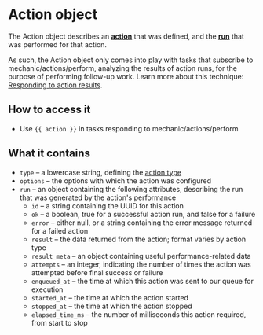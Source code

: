 # Action object

The Action object describes an [**action**](../../../core-concepts/actions/) that was defined, and the [**run**](../../../core-concepts/runs/) that was performed for that action.

As such, the Action object only comes into play with tasks that subscribe to mechanic/actions/perform, analyzing the results of action runs, for the purpose of performing follow-up work. Learn more about this technique: [Responding to action results](../../../techniques/responding-to-action-results.md).

## How to access it

* Use `{{ action }}` in tasks responding to mechanic/actions/perform

## What it contains

* `type` – a lowercase string, defining the [action type](../../../core-concepts/actions/action-types/)
* `options` – the options with which the action was configured
* `run` – an object containing the following attributes, describing the run that was generated by the action's performance
  * `id` – a string containing the UUID for this action
  * `ok` – a boolean, true for a successful action run, and false for a failure
  * `error` – either null, or a string containing the error message returned for a failed action
  * `result` – the data returned from the action; format varies by action type
  * `result_meta` – an object containing useful performance-related data
  * `attempts` – an integer, indicating the number of times the action was attempted before final success or failure
  * `enqueued_at` – the time at which this action was sent to our queue for execution
  * `started_at` – the time at which the action started
  * `stopped_at` – the time at which the action stopped
  * `elapsed_time_ms` – the number of milliseconds this action required, from start to stop

